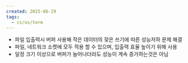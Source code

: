 ```yaml
---
created: 2025-06-29
tags:
  - cs/os/term
---
```

- 파일 입출력시 버퍼 사용해 작은 데이터의 잦은 쓰기에 따른 성능저하 문제 해결
- 파일, 네트워크 소켓에 모두 적용 할 수 있으며, 입출력 효율 높이기 위해 사용
- 일정 크기 이상으로 버퍼가 늘어나더라도 성능이 계속 증가하는것은 아님